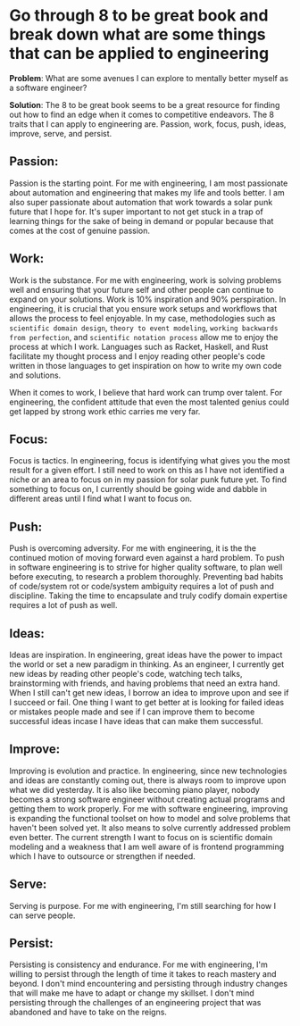 # Go through 8 to be great book and break down what are some things that can be applied to engineering

**Problem**: What are some avenues I can explore to mentally better myself as a software engineer?

**Solution**: The 8 to be great book seems to be a great resource for finding out how to find an edge when it comes to competitive endeavors. The 8 traits that I can apply to engineering are. Passion, work, focus, push, ideas, improve, serve, and persist.

## Passion:
Passion is the starting point. For me with engineering, I am most passionate about automation and engineering that makes my life and tools better. I am also super passionate about automation that work towards a solar punk future that I hope for. It's super important to not get stuck in a trap of learning things for the sake of being in demand or popular because that comes at the cost of genuine passion.

## Work:
Work is the substance. For me with engineering, work is solving problems well and ensuring that your future self and other people can continue to expand on your solutions. Work is 10% inspiration and 90% perspiration. In engineering, it is crucial that you ensure work setups and workflows that allows the process to feel enjoyable. In my case, methodologies such as `scientific domain design`, `theory to event modeling`, `working backwards from perfection`, and `scientific notation process` allow me to enjoy the process at which I work. Languages such as Racket, Haskell, and Rust facilitate my thought process and I enjoy reading other people's code written in those languages to get inspiration on how to write my own code and solutions.

When it comes to work, I believe that hard work can trump over talent. For engineering, the confident attitude that even the most talented genius could get lapped by strong work ethic carries me very far.

## Focus:
Focus is tactics. In engineering, focus is identifying what gives you the most result for a given effort. I still need to work on this as I have not identified a niche or an area to focus on in my passion for solar punk future yet. To find something to focus on, I currently should be going wide and dabble in different areas until I find what I want to focus on.

## Push:
Push is overcoming adversity. For me with engineering, it is the the continued motion of moving forward even against a hard problem. To push in software engineering is to strive for higher quality software, to plan well before executing, to research a problem thoroughly. Preventing bad habits of code/system rot or code/system ambiguity requires a lot of push and discipline. Taking the time to encapsulate and truly codify domain expertise requires a lot of push as well.

## Ideas:
Ideas are inspiration. In engineering, great ideas have the power to impact the world or set a new paradigm in thinking. As an engineer, I currently get new ideas by reading other people's code, watching tech talks, brainstorming with friends, and having problems that need an extra hand. When I still can't get new ideas, I borrow an idea to improve upon and see if I succeed or fail. One thing I want to get better at is looking for failed ideas or mistakes people made and see if I can improve them to become successful ideas incase I have ideas that can make them successful.

## Improve:
Improving is evolution and practice. In engineering, since new technologies and ideas are constantly coming out, there is always room to improve upon what we did yesterday. It is also like becoming piano player, nobody becomes a strong software engineer without creating actual programs and getting them to work properly. For me with software engineering, improving is expanding the functional toolset on how to model and solve problems that haven't been solved yet. It also means to solve currently addressed problem even better. The current strength I want to focus on is scientific domain modeling and a weakness that I am well aware of is frontend programming which I have to outsource or strengthen if needed.

## Serve:
Serving is purpose. For me with engineering, I'm still searching for how I can serve people.

## Persist:
Persisting is consistency and endurance. For me with engineering, I'm willing to persist through the length of time it takes to reach mastery and beyond. I don't mind encountering and persisting through industry changes that will make me have to adapt or change my skillset. I don't mind persisting through the challenges of an engineering project that was abandoned and have to take on the reigns.
